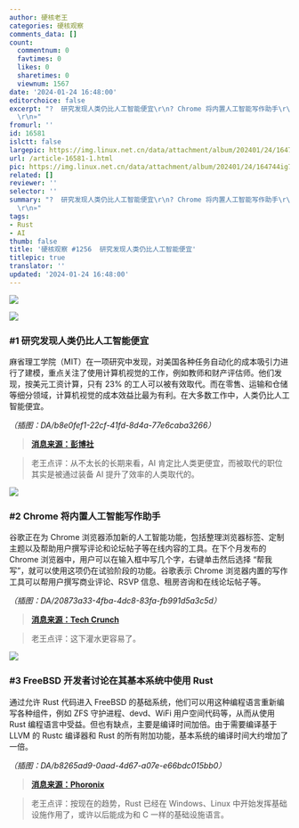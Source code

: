 ```yaml
---
author: 硬核老王
categories: 硬核观察
comments_data: []
count:
  commentnum: 0
  favtimes: 0
  likes: 0
  sharetimes: 0
  viewnum: 1567
date: '2024-01-24 16:48:00'
editorchoice: false
excerpt: "?  研究发现人类仍比人工智能便宜\r\n? Chrome 将内置人工智能写作助手\r\n? FreeBSD 开发者讨论在其基本系统中使用 Rust\r\n»
  \r\n»"
fromurl: ''
id: 16581
islctt: false
largepic: https://img.linux.net.cn/data/attachment/album/202401/24/164744ig71yja125dd631i.jpg
url: /article-16581-1.html
pic: https://img.linux.net.cn/data/attachment/album/202401/24/164744ig71yja125dd631i.jpg.thumb.jpg
related: []
reviewer: ''
selector: ''
summary: "?  研究发现人类仍比人工智能便宜\r\n? Chrome 将内置人工智能写作助手\r\n? FreeBSD 开发者讨论在其基本系统中使用 Rust\r\n»
  \r\n»"
tags:
- Rust
- AI
thumb: false
title: '硬核观察 #1256  研究发现人类仍比人工智能便宜'
titlepic: true
translator: ''
updated: '2024-01-24 16:48:00'
---
```


![](/data/attachment/album/202401/24/164744ig71yja125dd631i.jpg)


![](/data/attachment/album/202401/24/164755ujrjgwdjgg1l4rd4.png)


### #1 研究发现人类仍比人工智能便宜


麻省理工学院（MIT）在一项研究中发现，对美国各种任务自动化的成本吸引力进行了建模，重点关注了使用计算机视觉的工作，例如教师和财产评估师。他们发现，按美元工资计算，只有 23% 的工人可以被有效取代。而在零售、运输和仓储等细分领域，计算机视觉的成本效益比最为有利。在大多数工作中，人类仍比人工智能便宜。


*（插图：DA/b8e0fef1-22cf-41fd-8d4a-77e6caba3266）*



> 
> **[消息来源：彭博社](https://www.bloomberg.com/news/articles/2024-01-22/humans-still-cheaper-than-ai-in-vast-majority-of-jobs-mit-finds)**
> 
> 
> 



> 
> 老王点评：从不太长的长期来看，AI 肯定比人类更便宜，而被取代的职位其实是被通过装备 AI 提升了效率的人类取代的。
> 
> 
> 


![](/data/attachment/album/202401/24/164811vni4iisa42ba9s7b.png)


### #2 Chrome 将内置人工智能写作助手


谷歌正在为 Chrome 浏览器添加新的人工智能功能，包括整理浏览器标签、定制主题以及帮助用户撰写评论和论坛帖子等在线内容的工具。在下个月发布的 Chrome 浏览器中，用户可以在输入框中写几个字，右键单击然后选择 “帮我写”，就可以使用这项仍在试验阶段的功能。谷歌表示 Chrome 浏览器内置的写作工具可以帮用户撰写商业评论、RSVP 信息、租房咨询和在线论坛帖子等。


*（插图：DA/20873a33-4fba-4dc8-83fa-fb991d5a3c5d）*



> 
> **[消息来源：Tech Crunch](https://techcrunch.com/2024/01/23/google-chrome-gains-ai-features-including-a-writing-helper-theme-creator-and-tab-organizer/)**
> 
> 
> 



> 
> 老王点评：这下灌水更容易了。
> 
> 
> 


![](/data/attachment/album/202401/24/164833kyxb1xg6qkbcgxd1.png)


### #3 FreeBSD 开发者讨论在其基本系统中使用 Rust


通过允许 Rust 代码进入 FreeBSD 的基础系统，他们可以用这种编程语言重新编写各种组件，例如 ZFS 守护进程、devd、WiFi 用户空间代码等，从而从使用 Rust 编程语言中受益。但也有缺点，主要是编译时间加倍。由于需要编译基于 LLVM 的 Rustc 编译器和 Rust 的所有附加功能，基本系统的编译时间大约增加了一倍。


*（插图：DA/b8265ad9-0aad-4d67-a07e-e66bdc015bb0）*



> 
> **[消息来源：Phoronix](https://www.phoronix.com/news/FreeBSD-Considers-Rust-Base)**
> 
> 
> 



> 
> 老王点评：按现在的趋势，Rust 已经在 Windows、Linux 中开始发挥基础设施作用了，或许以后能成为和 C 一样的基础设施语言。
> 
> 
>